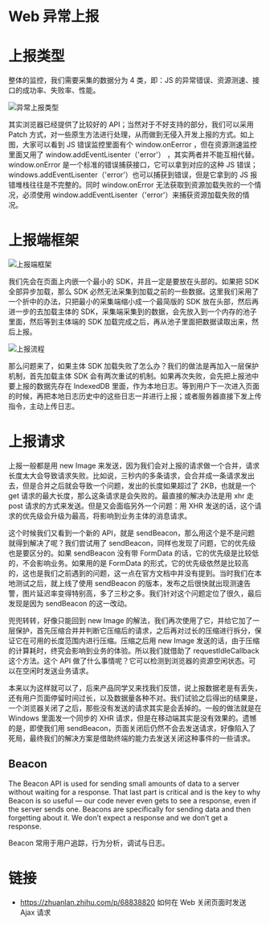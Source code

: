 # Web 异常上报

# 上报类型

整体的监控，我们需要采集的数据分为 4 类，即：JS 的异常错误、资源测速、接口的成功率、失败率、性能。

![异常上报类型](https://i.postimg.cc/4dh5DwXs/image.png)

其实浏览器已经提供了比较好的 API；当然对于不好支持的部分，我们可以采用 Patch 方式，对一些原生方法进行处理，从而做到无侵入开发上报的方式。如上图，大家可以看到 JS 错误监控里面有个 window.onEerror ，但在资源测速监控里面又用了 window.addEventLisenter（'error'） ，其实两者并不能互相代替。window.onError 是一个标准的错误捕获接口，它可以拿到对应的这种 JS 错误；windows.addEventLisenter（'error'）也可以捕获到错误，但是它拿到的 JS 报错堆栈往往是不完整的。同时 window.onError 无法获取到资源加载失败的一个情况，必须使用 window.addEventLisenter（'error'）来捕获资源加载失败的情况。

# 上报端框架

![上报端框架](https://i.postimg.cc/d1wqZNDV/image.png)

我们先会在页面上内嵌一个最小的 SDK，并且一定是要放在头部的。如果把 SDK 全部异步加载，那么 SDK 必然无法采集到加载之前的一些数据。这里我们采用了一个折中的办法，只把最小的采集端缩小成一个最简版的 SDK 放在头部，然后再进一步的去加载主体的 SDK，采集端采集到的数据，会先放入到一个内存的池子里面，然后等到主体端的 SDK 加载完成之后，再从池子里面把数据读取出来，然后上报。

![上报流程](https://i.postimg.cc/DZvS3wr6/image.png)

那么问题来了，如果主体 SDK 加载失败了怎么办？我们的做法是再加入一层保护机制，首先加载主体 SDK 会有两次重试的机制。如果再次失败，会先把上报池中要上报的数据先存在 IndexedDB 里面，作为本地日志。等到用户下一次进入页面的时候，再把本地日志历史中的这些日志一并进行上报；或者服务器直接下发上传指令，主动上传日志。

# 上报请求

上报一般都是用 new Image 来发送，因为我们会对上报的请求做一个合并，请求长度太大会导致请求失败。比如说，三秒内的多条请求，会合并成一条请求发出去，但是合并之后就会导致一个问题，发出的长度如果超过了 2KB，也就是一个 get 请求的最大长度，那么这条请求是会失败的。最直接的解决办法是用 xhr 走 post 请求的方式来发送。但是又会面临另外一个问题：用 XHR 发送的话，这个请求的优先级会升级为最高，将影响到业务主体的消息请求。

这个时候我们又看到一个新的 API，就是 sendBeacon，那么用这个是不是问题就得到解决了呢？我们尝试用了 sendBeacon，同样也发现了问题，它的优先级也是要区分的。如果 sendBeacon 没有带 FormData 的话，它的优先级是比较低的，不会影响业务。如果用的是 FormData 的形式，它的优先级依然是比较高的，这也是我们之前遇到的问题，这一点在官方文档中并没有提到。当时我们在本地测试之后，就上线了使用 sendBeacon 的版本，发布之后很快就出现测速告警，图片延迟率变得特别高，多了三秒之多。我们针对这个问题定位了很久，最后发现是因为 sendBeacon 的这一改动。

兜兜转转，好像只能回到 new Image 的解法，我们再次使用了它，并给它加了一层保护，首先压缩合并并判断它压缩后的请求，之后再对过长的压缩进行拆分，保证它在可用的长度范围内进行压缩。压缩之后用 new Image 发送的话，由于压缩的计算耗时，终究会影响到业务的体验。所以我们就借助了 requestIdleCallback 这个方法。这个 API 做了什么事情呢？它可以检测到浏览器的资源空闲状态。可以在空闲时发送业务请求。

本来以为这样就可以了，后来产品同学又来找我们反馈，说上报数据老是有丢失，还有用户页面停留时间过长，以及数据量各种不对。我们试验之后得出的结果是，一个浏览器关闭了之后，那些没有发送的请求其实是会丢掉的。一般的做法就是在 Windows 里面发一个同步的 XHR 请求，但是在移动端其实是没有效果的。遗憾的是，即使我们用 sendBeacon，页面关闭后仍然不会去发送请求，好像陷入了死局，最终我们的解决方案是借助终端的能力去发送关闭这种事件的一些请求。

## Beacon

The Beacon API is used for sending small amounts of data to a server without waiting for a response. That last part is critical and is the key to why Beacon is so useful — our code never even gets to see a response, even if the server sends one. Beacons are specifically for sending data and then forgetting about it. We don’t expect a response and we don’t get a response.

Beacon 常用于用户追踪，行为分析，调试与日志。

# 链接

- https://zhuanlan.zhihu.com/p/68838820 如何在 Web 关闭页面时发送 Ajax 请求
